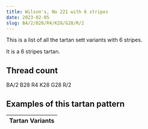 ```yaml
---
title: Wilson's, No 221 with 6 stripes
date: 2023-02-05
slug: BA/2/B28/R4/K28/G28/R/2
---
```

This is a list of all the tartan sett variants with 6 stripes.

It is a 6 stripes tartan.


## Thread count
BA/2 B28 R4 K28 G28 R/2

## Examples of this tartan pattern

| Tartan Variants |
|---------------|
